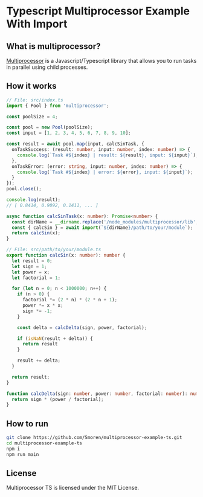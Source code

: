 # Typescript Multiprocessor Example With Import

## What is multiprocessor?

[Multiprocessor](https://github.com/Smoren/multiprocessor-ts) is a Javascript/Typescript library that allows you to run 
tasks in parallel using child processes.

## How it works

```typescript
// File: src/index.ts
import { Pool } from 'multiprocessor';

const poolSize = 4;

const pool = new Pool(poolSize);
const input = [1, 2, 3, 4, 5, 6, 7, 8, 9, 10];

const result = await pool.map(input, calcSinTask, {
  onTaskSuccess: (result: number, input: number, index: number) => {
    console.log(`Task #${index} | result: ${result}, input: ${input}`);
  },
  onTaskError: (error: string, input: number, index: number) => {
    console.log(`Task #${index} | error: ${error}, input: ${input}`);
  }
});
pool.close();

console.log(result);
// [ 0.8414, 0.9092, 0.1411, ... ]

async function calcSinTask(x: number): Promise<number> {
  const dirName = __dirname.replace('/node_modules/multiprocessor/lib', '/src');
  const { calcSin } = await import(`${dirName}/path/to/your/module`);
  return calcSin(x);
}
```

```typescript
// File: src/path/to/your/module.ts
export function calcSin(x: number): number {
  let result = 0;
  let sign = 1;
  let power = x;
  let factorial = 1;

  for (let n = 0; n < 1000000; n++) {
    if (n > 0) {
      factorial *= (2 * n) * (2 * n + 1);
      power *= x * x;
      sign *= -1;
    }

    const delta = calcDelta(sign, power, factorial);

    if (isNaN(result + delta)) {
      return result
    }

    result += delta;
  }

  return result;
}

function calcDelta(sign: number, power: number, factorial: number): number {
  return sign * (power / factorial);
}
```

## How to run

```bash
git clone https://github.com/Smoren/multiprocessor-example-ts.git
cd multiprocessor-example-ts
npm i
npm run main
```

## License

Multiprocessor TS is licensed under the MIT License.
